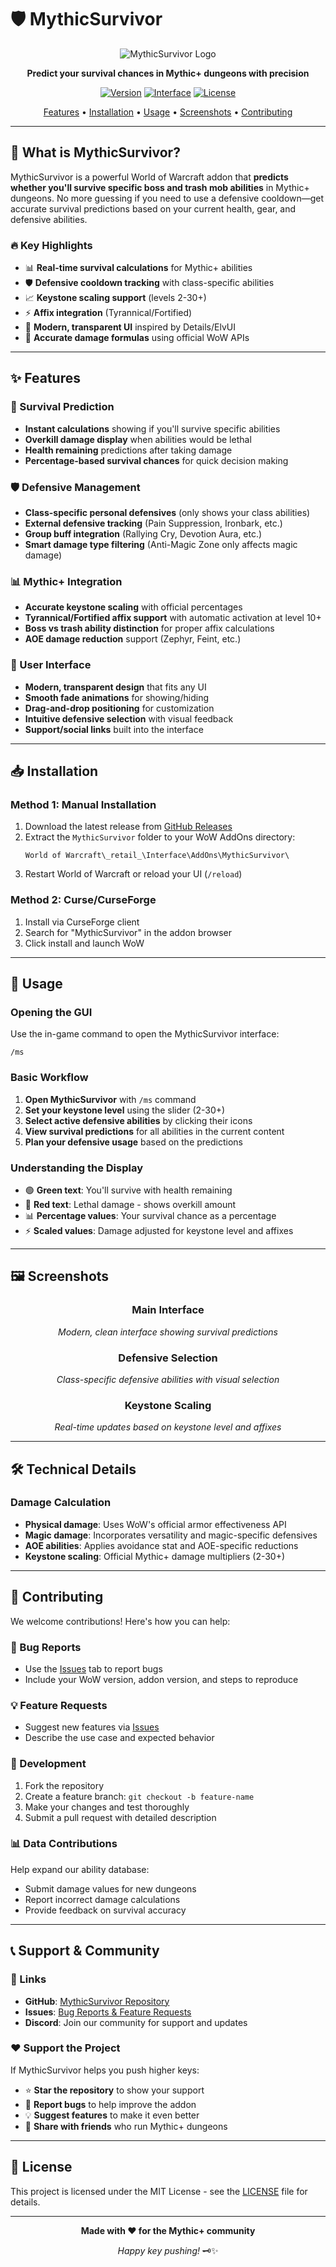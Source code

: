 # 🛡️ MythicSurvivor

<div align="center">

![MythicSurvivor Logo](Logo.png)

**Predict your survival chances in Mythic+ dungeons with precision**

[![Version](https://img.shields.io/badge/version-1.0.0-blue.svg)](https://github.com/muleyo/MythicSurvivor)
[![Interface](https://img.shields.io/badge/interface-11.2.0-green.svg)](https://worldofwarcraft.com)
[![License](https://img.shields.io/badge/license-GPL-yellow.svg)](LICENSE)

[Features](#-features) • [Installation](#-installation) • [Usage](#-usage) • [Screenshots](#-screenshots) • [Contributing](#-contributing)

</div>

---

## 🎯 What is MythicSurvivor?

MythicSurvivor is a powerful World of Warcraft addon that **predicts whether you'll survive specific boss and trash mob abilities** in Mythic+ dungeons. No more guessing if you need to use a defensive cooldown—get accurate survival predictions based on your current health, gear, and defensive abilities.

### 🔥 Key Highlights
- 📊 **Real-time survival calculations** for Mythic+ abilities
- 🛡️ **Defensive cooldown tracking** with class-specific abilities
- 📈 **Keystone scaling support** (levels 2-30+)
- ⚡ **Affix integration** (Tyrannical/Fortified)
- 🎨 **Modern, transparent UI** inspired by Details/ElvUI
- 🔧 **Accurate damage formulas** using official WoW APIs

---

## ✨ Features

### 🎯 Survival Prediction
- **Instant calculations** showing if you'll survive specific abilities
- **Overkill damage display** when abilities would be lethal
- **Health remaining** predictions after taking damage
- **Percentage-based survival chances** for quick decision making

### 🛡️ Defensive Management
- **Class-specific personal defensives** (only shows your class abilities)
- **External defensive tracking** (Pain Suppression, Ironbark, etc.)
- **Group buff integration** (Rallying Cry, Devotion Aura, etc.)
- **Smart damage type filtering** (Anti-Magic Zone only affects magic damage)

### 📊 Mythic+ Integration
- **Accurate keystone scaling** with official percentages
- **Tyrannical/Fortified affix support** with automatic activation at level 10+
- **Boss vs trash ability distinction** for proper affix calculations
- **AOE damage reduction** support (Zephyr, Feint, etc.)

### 🎨 User Interface
- **Modern, transparent design** that fits any UI
- **Smooth fade animations** for showing/hiding
- **Drag-and-drop positioning** for customization
- **Intuitive defensive selection** with visual feedback
- **Support/social links** built into the interface

---

## 📥 Installation

### Method 1: Manual Installation
1. Download the latest release from [GitHub Releases](../../releases)
2. Extract the `MythicSurvivor` folder to your WoW AddOns directory:
   ```
   World of Warcraft\_retail_\Interface\AddOns\MythicSurvivor\
   ```
3. Restart World of Warcraft or reload your UI (`/reload`)

### Method 2: Curse/CurseForge
1. Install via CurseForge client
2. Search for "MythicSurvivor" in the addon browser
3. Click install and launch WoW

---

## 🚀 Usage

### Opening the GUI
Use the in-game command to open the MythicSurvivor interface:
```
/ms
```

### Basic Workflow
1. **Open MythicSurvivor** with `/ms` command
2. **Set your keystone level** using the slider (2-30+)
3. **Select active defensive abilities** by clicking their icons
4. **View survival predictions** for all abilities in the current content
5. **Plan your defensive usage** based on the predictions

### Understanding the Display
- 🟢 **Green text**: You'll survive with health remaining
- 🔴 **Red text**: Lethal damage - shows overkill amount
- 📊 **Percentage values**: Your survival chance as a percentage
- ⚡ **Scaled values**: Damage adjusted for keystone level and affixes

---

## 🖼️ Screenshots

<div align="center">

### Main Interface
*Modern, clean interface showing survival predictions*

### Defensive Selection
*Class-specific defensive abilities with visual selection*

### Keystone Scaling
*Real-time updates based on keystone level and affixes*

</div>

---

## 🛠️ Technical Details

### Damage Calculation
- **Physical damage**: Uses WoW's official armor effectiveness API
- **Magic damage**: Incorporates versatility and magic-specific defensives
- **AOE abilities**: Applies avoidance stat and AOE-specific reductions
- **Keystone scaling**: Official Mythic+ damage multipliers (2-30+)

---

## 🤝 Contributing

We welcome contributions! Here's how you can help:

### 🐛 Bug Reports
- Use the [Issues](../../issues) tab to report bugs
- Include your WoW version, addon version, and steps to reproduce

### 💡 Feature Requests
- Suggest new features via [Issues](../../issues)
- Describe the use case and expected behavior

### 🔧 Development
1. Fork the repository
2. Create a feature branch: `git checkout -b feature-name`
3. Make your changes and test thoroughly
4. Submit a pull request with detailed description

### 📊 Data Contributions
Help expand our ability database:
- Submit damage values for new dungeons
- Report incorrect damage calculations
- Provide feedback on survival accuracy

---

## 📞 Support & Community

### 🔗 Links
- **GitHub**: [MythicSurvivor Repository](https://github.com/muleyo/MythicSurvivor)
- **Issues**: [Bug Reports & Feature Requests](../../issues)
- **Discord**: Join our community for support and updates

### ❤️ Support the Project
If MythicSurvivor helps you push higher keys:
- ⭐ **Star the repository** to show your support
- 🐛 **Report bugs** to help improve the addon
- 💡 **Suggest features** to make it even better
- 📢 **Share with friends** who run Mythic+ dungeons

---

## 📄 License

This project is licensed under the MIT License - see the [LICENSE](LICENSE) file for details.

---

<div align="center">

**Made with ❤️ for the Mythic+ community**

*Happy key pushing!* 🗝️✨

</div>
